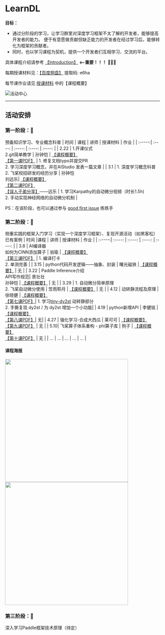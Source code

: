 # LearnDL

**目标：** 
* 通过分阶段的学习，让学习群里对深度学习框架不太了解的开发者，能够提高开发者的能力。 便于有意愿做贡献但缺乏能力的开发者在经过学习后，能够转化为框架的贡献者。
* 同时，也以学习课程为契机，提供一个开发者们互相学习、交流的平台。

具体课程介绍请参考 [【Introduction】](https://github.com/sunzhongkai588/LearnDL/blob/main/Introduction.md) **<--重要！！！** 🌟🌟🌟

每期授课材料见：[【百度网盘】](https://pan.baidu.com/s/1lJ48UpDVMd0rcXeA2h9qSA?pwd=e6ha) 提取码: e6ha 

每节课作业请见 [授课材料](https://github.com/sunzhongkai588/LearnDL/tree/main/授课材料) 中的【课程概要】

![活动中心](https://user-images.githubusercontent.com/70642955/222437092-ecc3a44a-d982-40b5-99f6-29bff2d12e29.jpg)








--------
## 活动安排


### 第一阶段：🧐
预备知识学习、专业概念科普
| 时间 | 课程 | 讲师 | 授课材料 | 作业 |
| :-----:| :----: | :----: | :----: | :----: |
| 2.22 | 1.开课仪式<br>2.git简单教学 | 孙钟恺 | [【课程概要】](https://github.com/sunzhongkai588/LearnDL/blob/main/授课材料/【2.22】第一节课概要.md)<br>[【第一课PDF】](https://github.com/sunzhongkai588/LearnDL/blob/main/授课材料/LearnDL%20第一次课.pdf) | 1. 修复文档typo并提交PR <br> 2. 学习深度学习概念，并在AIStudio 发表一篇文章 |
| 3.1 | 1. 深度学习概念科普 <br> 2. 飞桨校招研发的经历分享 | 孙钟恺 <br> 刘远乐| [【课程概要】](https://github.com/sunzhongkai588/LearnDL/blob/main/授课材料/【3.01】第二节课概要.md)<br>[【第二课PDF】](https://github.com/sunzhongkai588/LearnDL/blob/main/授课材料/LearnDL%20第二节课.pdf) <br>[【误人子弟分享】](https://github.com/sunzhongkai588/LearnDL/blob/main/授课材料/误人子弟分享——刘远乐.pdf)——远乐   |  1. 学习Karpathy的自动微分视频（时长1.5h) <br> 2. 手动实现神经网络的自动微分机制 |

PS：在该阶段，也可以通过参与 [good first issue](https://github.com/PaddlePaddle/community/tree/master/pfcc#good-first-issue) 练练手

### 第二阶段：🤩
侧重实践的框架入门学习（实现一个深度学习框架）、复现开源活动（如黑客松）已有案例
| 时间 |课程 | 讲师 | 授课材料 | 作业 |
| :-----:| :----: | :----: | :----: | :----: |
| 3.8 | AI编译器<br>如何为CINN添加算子 | 翁瑜 | [【课程概要】](https://github.com/sunzhongkai588/LearnDL/blob/main/授课材料/【3.08】第三节课概要.md) <br>[【第三课PDF】](https://github.com/sunzhongkai588/LearnDL/blob/main/授课材料/LearnDL第三节课.pdf) | 1. 编译打卡<br>2. 单测完善 |
| 3.15 | python代码开发逻辑——抽象、封装 | 曙光磁铁 | [【课程概要】](https://github.com/sunzhongkai588/LearnDL/blob/main/授课材料/【3.15】第四节课概要.md) | 无 |
| 3.22 | Paddle Inference介绍<br>API写作规范| 景壮壮<br>孙钟恺 | [【课程概要】](https://github.com/sunzhongkai588/LearnDL/blob/main/授课材料/【3.22】第五节课概要.md)  | 无 |
| 3.29 | 1. 自动微分简单原理<br>2. 飞桨自动微分使用 | 笠雨聆月 | [【课程概要】](https://github.com/sunzhongkai588/LearnDL/blob/main/授课材料/【3.29】第六节课概要.md) | 无 |
| 4.12 | 动转静流程及原理 | 徐晓健 | [【课程概要】](https://github.com/sunzhongkai588/LearnDL/blob/main/授课材料/【4.12】%20第七节课概要.md) <br> [【第七课PDF】](https://github.com/sunzhongkai588/LearnDL/blob/main/授课材料/LearnDL第七节课-动转静乱讲.pdf)| 1. 学习[tiny-dy2st](https://github.com/ShigureLab/tiny-dy2st) 动转静部分 <br>2. 手撕复现 dy2st / 为 dy2st 增加一个小功能|
| 4.19 | python新增API | 李健铭 |  [【课程概要】](https://github.com/sunzhongkai588/LearnDL/edit/main/%E6%8E%88%E8%AF%BE%E6%9D%90%E6%96%99/%E3%80%904.19%E3%80%91%20%E7%AC%AC%E5%85%AB%E8%8A%82%E8%AF%BE%E6%A6%82%E8%A6%81.md) <br> [【第八课PDF】](https://github.com/sunzhongkai588/LearnDL/blob/main/%E6%8E%88%E8%AF%BE%E6%9D%90%E6%96%99/LearnDL%E7%AC%AC%E5%85%AB%E8%8A%82%E8%AF%BE.pdf)| 无|
| 4.27 | 强化学习-合成大西瓜 | 莱可可 | [【课程概要】](https://github.com/mrcangye/LearnDL/blob/fceaeb3ea1d742508f5423f34d8b18a365d54e34/%E6%8E%88%E8%AF%BE%E6%9D%90%E6%96%99/LearnDL%E7%AC%AC%E4%B9%9D%E8%8A%82%E8%AF%BE.pdf) <br> [【第九课PDF】](https://github.com/mrcangye/LearnDL/blob/9e4527816e9edcf371612997caabe7db88d7b226/%E6%8E%88%E8%AF%BE%E6%9D%90%E6%96%99/LearnDL%E7%AC%AC%E4%B9%9D%E8%8A%82%E8%AF%BE-%E5%BC%BA%E5%8C%96%E5%AD%A6%E4%B9%A0.pdf)     | 无   |
| 5.10| 飞桨算子体系重构 - phi算子库 | 狗子 | [【课程概要】](https://github.com/sunzhongkai588/LearnDL/blob/main/授课材料/【5.10】第十节课概要.md) <br> [【第十课PDF】](https://github.com/mrcangye/LearnDL/blob/main/授课材料/LearnDL第十节课-飞桨算子体系重构.pdf)     | 无   |
| ... | ... | ... | ... | ... |
#### 课程海报
<img src="https://user-images.githubusercontent.com/70642955/228486945-b73732b7-d15c-4dbc-950b-f53dff17051c.png" height="400"> <img src="https://user-images.githubusercontent.com/70642955/228487903-0ee644c9-9915-4596-89e5-bcc708f5c08a.png" height="400">

### 第三阶段：🥳
深入学习Paddle框架技术原理（待定）
